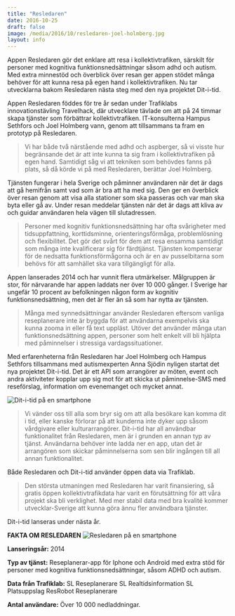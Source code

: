```yaml
---
title: "Resledaren"
date: 2016-10-25
draft: false
image: /media/2016/10/resledaren-joel-holmberg.jpg
layout: info
---
```

Appen Resledaren gör det enklare att resa i kollektivtrafiken, särskilt för personer med kognitiva
funktionsnedsättningar såsom adhd och autism. Med extra minnestöd och överblick över resan ger appen stödet många
behöver för att kunna resa på egen hand i kollektivtrafiken. Nu tar utvecklarna bakom Resledaren nästa steg med den nya
projektet Dit-i-tid.

Appen Resledaren föddes för tre år sedan under Trafiklabs innovationstävling Travelhack, där utvecklare tävlade om att
på 24 timmar skapa tjänster som förbättrar kollektivtrafiken. IT-konsulterna Hampus Sethfors och Joel Holmberg vann,
genom att tillsammans ta fram en prototyp på Resledaren.

> Vi har både två närstående med adhd och aspberger, så vi visste hur begränsande det är att inte kunna ta sig fram i
kollektivtrafiken på egen hand. Samtidigt såg vi att tekniken som behövdes fanns på plats, så då körde vi på med
Resledaren, berättar Joel Holmberg.

Tjänsten fungerar i hela Sverige och påminner användaren när det är dags att gå hemifrån samt vad som är bra att ha med
sig. Den ger en överblick över resan genom att visa alla stationer som ska passeras och var man ska byta eller gå av.
Under resan meddelar tjänsten när det är dags att kliva av och guidar användaren hela vägen till slutadressen.

> Personer med kognitiv funktionsnedsättning har ofta svårigheter med tidsuppfattning, korttidsminne,
orienteringsförmåga, problemlösning och flexibilitet. Det gör det svårt för dem att resa ensamma samtidigt som många
inte kvalificerar sig för färdtjänst. Tjänsten kompenserar för de nedsatta funktionsförmågorna och är en av
pusselbitarna som behövs för att samhället ska vara tillgängligt för alla.

Appen lanserades 2014 och har vunnit flera utmärkelser. Målgruppen är stor, för närvarande har appen laddats ner över 10
000 gånger. I Sverige har ungefär 10 procent av befolkningen någon form av kognitiv funktionsnedsättning, men det är
fler än så som har nytta av tjänsten.

> Många med synnedsättningar använder Resledaren eftersom vanliga reseplanerare inte är byggda för att användarna
exempelvis ska kunna zooma in eller få text uppläst. Utöver det använder många utan funktionsnedsättning appen, personer
som helt enkelt vill bli hjälpta med påminnelser i stressiga vardagssituationer.

Med erfarenheterna från Resledaren har Joel Holmberg och Hampus Sethfors tillsammans med autismexperten Anna Sjödin
nyligen startat det nya projektet Dit-i-tid. Det är ett API som arrangörer av möten, event och andra aktiviteter kopplar
upp sig mot för att skicka ut påminnelse-SMS med reseförslag, information om evenemanget och mycket annat. 

![Dit-i-tid på en smartphone](/media/2016/10/resledaren-dit-i-tid.jpg "Dit-i-tid på en smartphone")

> Vi vänder oss till alla som bryr sig om att alla besökare kan komma dit i tid, eller kanske förlorar på att kunderna
inte dyker upp såsom vårdgivare eller kulturarrangörer. Dit-i-tid har all användbar funktionalitet från Resledaren, men
är i grunden en annan typ av tjänst. Användarna behöver inte ladda ner en app, utan det är arrangören som skickar
påminnelserna som sen blir ingången till all annan funktionalitet.

Både Resledaren och Dit-i-tid använder öppen data via Trafiklab.

> Den största utmaningen med Resledaren har varit finansiering, så gratis öppen kollektivtrafikdata har varit en
förutsättning för att våra projekt ska bli verklighet. Med mer stabil data med bra kvalité kommer utvecklar-Sverige att
kunna göra ännu fler användbara tjänster.

Dit-i-tid lanseras under nästa år.

**FAKTA OM RESLEDAREN** 
![Resledaren på en smartphone](/media/2016/10/resledaren-smartphone.jpg "Resledaren på en smartphone")

**Lanseringsår:**
2014

**Typ av tjänst:**
Reseplanerar-app för Iphone och Android med extra stöd för personer med kognitiva funktionsnedsättningar, såsom ADHD och
autism.

**Data från Trafiklab:**
SL Reseplanerare SL Realtidsinformation SL Platsuppslag ResRobot Reseplanerare

**Antal användare:**
Över 10 000 nedladdningar.